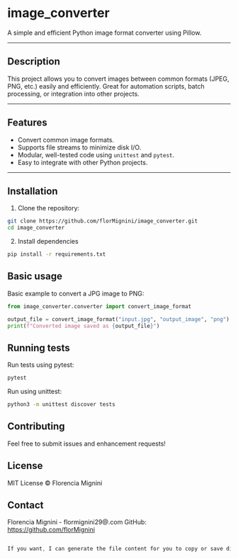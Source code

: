 # image_converter

A simple and efficient Python image format converter using Pillow.

---

## Description

This project allows you to convert images between common formats (JPEG, PNG, etc.) easily and efficiently. Great for automation scripts, batch processing, or integration into other projects.

---

## Features

- Convert common image formats.
- Supports file streams to minimize disk I/O.
- Modular, well-tested code using `unittest` and `pytest`.
- Easy to integrate with other Python projects.

---

## Installation

1. Clone the repository:

```bash
git clone https://github.com/florMignini/image_converter.git
cd image_converter
```

2. Install dependencies
```bash
pip install -r requirements.txt
```

## Basic usage
Basic example to convert a JPG image to PNG:
```python
from image_converter.converter import convert_image_format

output_file = convert_image_format("input.jpg", "output_image", "png")
print(f"Converted image saved as {output_file}")

```

## Running tests
Run tests using pytest:
```bash
pytest
```
Run using unittest:
```bash
python3 -m unittest discover tests
```

## Contributing

Feel free to submit issues and enhancement requests!

## License
MIT License © Florencia Mignini

## Contact
Florencia Mignini - flormignini29@.com
GitHub: https://github.com/florMignini

```css

If you want, I can generate the file content for you to copy or save directly. Want me to do that?
```